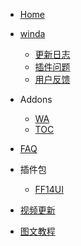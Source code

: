 <!-- WowCube/_sidebar.md-->


* [Home](/ "WowCube")


* [winda](winda/README.md "winda")
    * [更新日志](winda/docs/UPDATE.md "更新日志")
    * [插件问题](winda/docs/user/faq.md "插件问题")
    * [用户反馈](winda/docs/user/ask.md "用户反馈")

* Addons
    * [WA](addons/wa.md "WA")
    * [TOC](tingfeng/Addons/docs/TOC-format.md "TOC")

* [FAQ](user/faq.md "FAQ")

* 插件包
	* [FF14UI](suites/ff14.md "FF14 UI")

* [视频更新](home/links.md "视频更新")

* [图文教程](home/article.md "图文更新")

